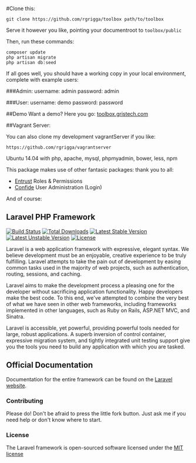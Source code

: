 #Clone this:

    git clone https://github.com/rgrigga/toolbox path/to/toolbox

Serve it however you like, pointing your documentroot to `toolbox/public`

Then, run these commands:

    composer update
    php artisan migrate
    php artisan db:seed

If all goes well, you should have a working copy in your local environment, complete with example users:

###Admin:
username: admin
password: admin

###User:
username: demo
password: password

##Demo
Want a demo?  Here you go:
[toolbox.gristech.com](http://toolbox.gristech.com/)

##Vagrant Server:

You can also clone my development vagrantServer if you like:

    https://github.com/rgrigga/vagrantserver

Ubuntu 14.04 with php, apache, mysql, phpmyadmin, bower, less, npm

This package makes use of other fantasic packages: thank you to all:
* [Entrust](https://github.com/Zizaco/entrust) Roles & Permissions
* [Confide](https://github.com/Zizaco/confide) User Administration (Login)

And of course:
## Laravel PHP Framework

[![Build Status](https://travis-ci.org/laravel/framework.svg)](https://travis-ci.org/laravel/framework)
[![Total Downloads](https://poser.pugx.org/laravel/framework/downloads.svg)](https://packagist.org/packages/laravel/framework)
[![Latest Stable Version](https://poser.pugx.org/laravel/framework/v/stable.svg)](https://packagist.org/packages/laravel/framework)
[![Latest Unstable Version](https://poser.pugx.org/laravel/framework/v/unstable.svg)](https://packagist.org/packages/laravel/framework)
[![License](https://poser.pugx.org/laravel/framework/license.svg)](https://packagist.org/packages/laravel/framework)

Laravel is a web application framework with expressive, elegant syntax. We believe development must be an enjoyable, creative experience to be truly fulfilling. Laravel attempts to take the pain out of development by easing common tasks used in the majority of web projects, such as authentication, routing, sessions, and caching.

Laravel aims to make the development process a pleasing one for the developer without sacrificing application functionality. Happy developers make the best code. To this end, we've attempted to combine the very best of what we have seen in other web frameworks, including frameworks implemented in other languages, such as Ruby on Rails, ASP.NET MVC, and Sinatra.

Laravel is accessible, yet powerful, providing powerful tools needed for large, robust applications. A superb inversion of control container, expressive migration system, and tightly integrated unit testing support give you the tools you need to build any application with which you are tasked.

## Official Documentation

Documentation for the entire framework can be found on the [Laravel website](http://laravel.com/docs).

### Contributing

Please do!  Don't be afraid to press the little fork button.  Just ask me if you need help or don't know where to start.

### License

The Laravel framework is open-sourced software licensed under the [MIT license](http://opensource.org/licenses/MIT)
